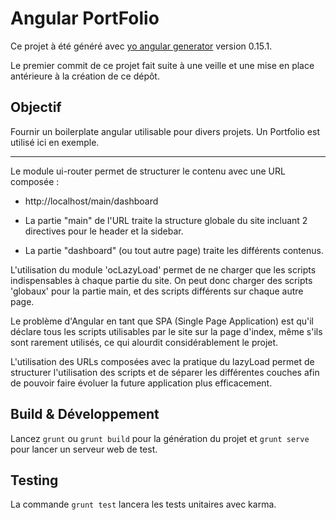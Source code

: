# Angular PortFolio

Ce projet à été généré avec [yo angular generator](https://github.com/yeoman/generator-angular)
version 0.15.1.

Le premier commit de ce projet fait suite à une veille et une mise en place antérieure à la création de ce dépôt.

## Objectif

Fournir un boilerplate angular utilisable pour divers projets. Un Portfolio est utilisé ici en exemple.

---

Le module ui-router permet de structurer le contenu avec une URL composée :

- http://localhost/main/dashboard

- La partie "main" de l'URL traite la structure globale du site incluant 2 directives pour le header et la sidebar.
- La partie "dashboard" (ou tout autre page) traite les différents contenus.

L'utilisation du module 'ocLazyLoad' permet de ne charger que les scripts indispensables à chaque partie du site.
On peut donc charger des scripts 'globaux' pour la partie main, et des scripts différents sur chaque autre page.

Le problème d'Angular en tant que SPA (Single Page Application) est qu'il déclare tous les scripts utilisables par
le site sur la page d'index, même s'ils sont rarement utilisés, ce qui alourdit considérablement le projet.

L'utilisation des URLs composées avec la pratique du lazyLoad permet de structurer l'utilisation des scripts et de
séparer les différentes couches afin de pouvoir faire évoluer la future application plus efficacement.

## Build & Développement

Lancez `grunt` ou `grunt build` pour la génération du projet et `grunt serve` pour lancer un serveur web de test.

## Testing

La commande `grunt test` lancera les tests unitaires avec karma.
